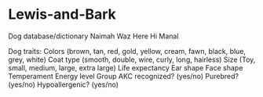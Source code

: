 # Lewis-and-Bark
Dog database/dictionary
Naimah Waz Here
Hi Manal

Dog traits:
  Colors (brown, tan, red, gold, yellow, cream, fawn, black, blue, grey, white)
  Coat type (smooth, double, wire, curly, long, hairless)
  Size (Toy, small, medium, large, extra large)
  Life expectancy
  Ear shape
  Face shape
  Temperament
  Energy level
  Group
  AKC recognized? (yes/no)
  Purebred? (yes/no)
  Hypoallergenic? (yes/no)
